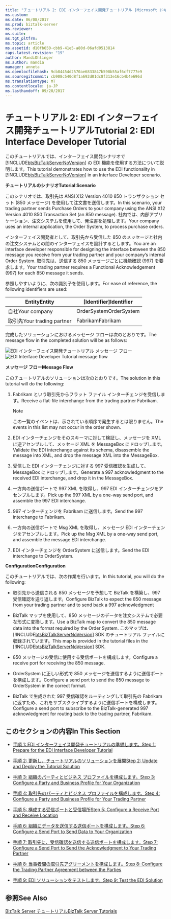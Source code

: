 ```yaml
---
title: "チュートリアル 2: EDI インターフェイス開発チュートリアル |Microsoft ドキュメント"
ms.custom: 
ms.date: 06/08/2017
ms.prod: biztalk-server
ms.reviewer: 
ms.suite: 
ms.tgt_pltfrm: 
ms.topic: article
ms.assetid: d10fb650-cbb9-41e5-a80d-06afd0513814
caps.latest.revision: "19"
author: MandiOhlinger
ms.author: mandia
manager: anneta
ms.openlocfilehash: 9cb84454d2570ae6833847b598b55af6cf7777e9
ms.sourcegitcommit: cb908c540d8f1a692d01dc8f313e16cb4b4e696d
ms.translationtype: MT
ms.contentlocale: ja-JP
ms.lasthandoff: 09/20/2017
---
```

# <a name="tutorial-2-edi-interface-developer-tutorial"></a><span data-ttu-id="18b17-102">チュートリアル 2: EDI インターフェイス開発チュートリアル</span><span class="sxs-lookup"><span data-stu-id="18b17-102">Tutorial 2: EDI Interface Developer Tutorial</span></span>
<span data-ttu-id="18b17-103">このチュートリアルでは、インターフェイス開発シナリオで [!INCLUDE[btsBizTalkServerNoVersion](../includes/btsbiztalkservernoversion-md.md)] の EDI 機能を使用する方法について説明します。</span><span class="sxs-lookup"><span data-stu-id="18b17-103">This tutorial demonstrates how to use the EDI functionality in [!INCLUDE[btsBizTalkServerNoVersion](../includes/btsbiztalkservernoversion-md.md)] in an Interface Developer scenario.</span></span>  
  
 <span data-ttu-id="18b17-104">**チュートリアルのシナリオ**</span><span class="sxs-lookup"><span data-stu-id="18b17-104">**Tutorial Scenario**</span></span>  
  
 <span data-ttu-id="18b17-105">このシナリオでは、取引先は ANSI X12 Version 4010 850 トランザクション セット (850 メッセージ) を使用して注文書を送信します。</span><span class="sxs-lookup"><span data-stu-id="18b17-105">In this scenario, your trading partner sends Purchase Orders to your company using the ANSI X12 Version 4010 850 Transaction Set (an 850 message).</span></span> <span data-ttu-id="18b17-106">社内では、内部アプリケーション、注文システムを使用して、発注書を処理します。</span><span class="sxs-lookup"><span data-stu-id="18b17-106">Your company uses an internal application, the Order System, to process purchase orders.</span></span>  
  
 <span data-ttu-id="18b17-107">インターフェイス開発者として、取引先から受信した 850 のメッセージと社内の注文システムとの間のインターフェイスを設計するとします。</span><span class="sxs-lookup"><span data-stu-id="18b17-107">You are an interface developer responsible for designing the interface between the 850 message you receive from your trading partner and your company’s internal Order System.</span></span> <span data-ttu-id="18b17-108">取引先は、送信する 850 メッセージごとに機能確認 (997) を要求します。</span><span class="sxs-lookup"><span data-stu-id="18b17-108">Your trading partner requires a Functional Acknowledgement (997) for each 850 message it sends.</span></span>  
  
 <span data-ttu-id="18b17-109">参照しやすいように、次の識別子を使用します。</span><span class="sxs-lookup"><span data-stu-id="18b17-109">For ease of reference, the following identifiers are used:</span></span>  
  
|<span data-ttu-id="18b17-110">Entity</span><span class="sxs-lookup"><span data-stu-id="18b17-110">Entity</span></span>|<span data-ttu-id="18b17-111">[Identifier]</span><span class="sxs-lookup"><span data-stu-id="18b17-111">Identifier</span></span>|  
|------------|----------------|  
|<span data-ttu-id="18b17-112">自社</span><span class="sxs-lookup"><span data-stu-id="18b17-112">Your company</span></span>|<span data-ttu-id="18b17-113">OrderSystem</span><span class="sxs-lookup"><span data-stu-id="18b17-113">OrderSystem</span></span>|  
|<span data-ttu-id="18b17-114">取引先</span><span class="sxs-lookup"><span data-stu-id="18b17-114">Your trading partner</span></span>|<span data-ttu-id="18b17-115">Fabrikam</span><span class="sxs-lookup"><span data-stu-id="18b17-115">Fabrikam</span></span>|  
  
 <span data-ttu-id="18b17-116">完成したソリューションにおけるメッセージ フローは次のとおりです。</span><span class="sxs-lookup"><span data-stu-id="18b17-116">The message flow in the completed solution will be as follows:</span></span>  
  
 <span data-ttu-id="18b17-117">![EDI インターフェイス開発チュートリアル メッセージ フロー](../core/media/4944352a-dc77-47f1-a324-bf71444670c5.gif "4944352a-dc77-47f1-a324-bf71444670c5")</span><span class="sxs-lookup"><span data-stu-id="18b17-117">![EDI Interface Developer Tutorial message flow](../core/media/4944352a-dc77-47f1-a324-bf71444670c5.gif "4944352a-dc77-47f1-a324-bf71444670c5")</span></span>  
  
 <span data-ttu-id="18b17-118">**メッセージ フロー**</span><span class="sxs-lookup"><span data-stu-id="18b17-118">**Message Flow**</span></span>  
  
 <span data-ttu-id="18b17-119">このチュートリアルのソリューションは次のとおりです。</span><span class="sxs-lookup"><span data-stu-id="18b17-119">The solution in this tutorial will do the following:</span></span>  
  
1.  <span data-ttu-id="18b17-120">Fabrikam という取引先からフラット ファイル インターチェンジを受信します。</span><span class="sxs-lookup"><span data-stu-id="18b17-120">Receive a flat-file interchange from the trading partner Fabrikam.</span></span>  
  
    > [!NOTE]
    >  <span data-ttu-id="18b17-121">この一覧のイベントは、示されている順序で発生するとは限りません。</span><span class="sxs-lookup"><span data-stu-id="18b17-121">The events in this list may not occur in the order shown.</span></span>  
  
2.  <span data-ttu-id="18b17-122">EDI インターチェンジをそのスキーマに対して検証し、メッセージを XML に逆アセンブルして、メッセージ XML を MessageBox にドロップします。</span><span class="sxs-lookup"><span data-stu-id="18b17-122">Validate the EDI interchange against its schema, disassemble the message into XML, and drop the message XML into the MessageBox.</span></span>  
  
3.  <span data-ttu-id="18b17-123">受信した EDI インターチェンジに対する 997 受信確認を生成して、MessageBox にドロップします。</span><span class="sxs-lookup"><span data-stu-id="18b17-123">Generate a 997 acknowledgment to the received EDI interchange, and drop it in the MessageBox.</span></span>  
  
4.  <span data-ttu-id="18b17-124">一方向の送信ポートで 997 XML を取得し、997 EDI インターチェンジをアセンブルします。</span><span class="sxs-lookup"><span data-stu-id="18b17-124">Pick up the 997 XML by a one-way send port, and assemble the 997 EDI interchange.</span></span>  
  
5.  <span data-ttu-id="18b17-125">997 インターチェンジを Fabrikam に送信します。</span><span class="sxs-lookup"><span data-stu-id="18b17-125">Send the 997 interchange to Fabrikam.</span></span>  
  
6.  <span data-ttu-id="18b17-126">一方向の送信ポートで Msg XML を取得し、メッセージ EDI インターチェンジをアセンブルします。</span><span class="sxs-lookup"><span data-stu-id="18b17-126">Pick up the Msg XML by a one-way send port, and assemble the message EDI interchange.</span></span>  
  
7.  <span data-ttu-id="18b17-127">EDI インターチェンジを OrderSystem に送信します。</span><span class="sxs-lookup"><span data-stu-id="18b17-127">Send the EDI interchange to OrderSystem.</span></span>  
  
 <span data-ttu-id="18b17-128">**Configuration**</span><span class="sxs-lookup"><span data-stu-id="18b17-128">**Configuration**</span></span>  
  
 <span data-ttu-id="18b17-129">このチュートリアルでは、次の作業を行います。</span><span class="sxs-lookup"><span data-stu-id="18b17-129">In this tutorial, you will do the following:</span></span>  
  
-   <span data-ttu-id="18b17-130">取引先から送信される 850 メッセージを予想して BizTalk を構築し、997 受信確認を送り返します。</span><span class="sxs-lookup"><span data-stu-id="18b17-130">Configure BizTalk to expect the 850 message from your trading partner and to send back a 997 acknowledgment</span></span>  
  
-   <span data-ttu-id="18b17-131">BizTalk マップを使用して、850 メッセージのデータを注文システムで必要な形式に変換します。</span><span class="sxs-lookup"><span data-stu-id="18b17-131">Use a BizTalk map to convert the 850 message data into the format required by the Order System.</span></span> <span data-ttu-id="18b17-132">このマップは、[!INCLUDE[btsBizTalkServerNoVersion](../includes/btsbiztalkservernoversion-md.md)] SDK のチュートリアル ファイルに収録されています。</span><span class="sxs-lookup"><span data-stu-id="18b17-132">This map is provided in the tutorial files in the [!INCLUDE[btsBizTalkServerNoVersion](../includes/btsbiztalkservernoversion-md.md)] SDK.</span></span>  
  
-   <span data-ttu-id="18b17-133">850 メッセージの受信に使用する受信ポートを構成します。</span><span class="sxs-lookup"><span data-stu-id="18b17-133">Configure a receive port for receiving the 850 message.</span></span>  
  
-   <span data-ttu-id="18b17-134">OrderSystem に正しい形式で 850 メッセージを送信するように送信ポートを構成します。</span><span class="sxs-lookup"><span data-stu-id="18b17-134">Configure a send port to send the 850 message to OrderSystem in the correct format.</span></span>  
  
-   <span data-ttu-id="18b17-135">BizTalk で生成された 997 受信確認をルーティングして取引先の Fabrikam に返すため、これをサブスクライブするように送信ポートを構成します。</span><span class="sxs-lookup"><span data-stu-id="18b17-135">Configure a send port to subscribe to the BizTalk-generated 997 acknowledgment for routing back to the trading partner, Fabrikam.</span></span>  
  
## <a name="in-this-section"></a><span data-ttu-id="18b17-136">このセクションの内容</span><span class="sxs-lookup"><span data-stu-id="18b17-136">In This Section</span></span>  
  
-   [<span data-ttu-id="18b17-137">手順 1: EDI インターフェイス開発チュートリアルの準備します。</span><span class="sxs-lookup"><span data-stu-id="18b17-137">Step 1: Prepare for the EDI Interface Developer Tutorial</span></span>](../core/step-1-prepare-for-the-edi-interface-developer-tutorial.md)  
  
-   [<span data-ttu-id="18b17-138">手順 2: 更新し、チュートリアルのソリューションを展開</span><span class="sxs-lookup"><span data-stu-id="18b17-138">Step 2: Update and Deploy the Tutorial Solution</span></span>](../core/step-2-update-and-deploy-the-tutorial-solution.md)  
  
-   [<span data-ttu-id="18b17-139">手順 3: 組織のパーティとビジネス プロファイルを構成します。</span><span class="sxs-lookup"><span data-stu-id="18b17-139">Step 3: Configure a Party and Business Profile for Your Organization</span></span>](../core/step-3-configure-a-party-and-business-profile-for-your-organization1.md)  
  
-   [<span data-ttu-id="18b17-140">手順 4: 取引先のパーティとビジネス プロファイルを構成します。</span><span class="sxs-lookup"><span data-stu-id="18b17-140">Step 4: Configure a Party and Business Profile for Your Trading Partner</span></span>](../core/step-4-configure-a-party-and-business-profile-for-your-trading-partner1.md)  
  
-   [<span data-ttu-id="18b17-141">手順 5: 構成する受信ポートと受信場所</span><span class="sxs-lookup"><span data-stu-id="18b17-141">Step 5: Configure a Receive Port and Receive Location</span></span>](../core/step-5-configure-a-receive-port-and-receive-location.md)  
  
-   [<span data-ttu-id="18b17-142">手順 6: 組織にデータを送信する送信ポートを構成します。</span><span class="sxs-lookup"><span data-stu-id="18b17-142">Step 6: Configure a Send Port to Send Data to Your Organization</span></span>](../core/step-6-configure-a-send-port-to-send-data-to-your-organization.md)  
  
-   [<span data-ttu-id="18b17-143">手順 7: 取引先に、受信確認を送信する送信ポートを構成します。</span><span class="sxs-lookup"><span data-stu-id="18b17-143">Step 7: Configure a Send Port to Send the Acknowledgment to Your Trading Partner</span></span>](../core/step-7-configure-a-send-port-to-send-the-acknowledgment-to-trading-partner.md)  
  
-   [<span data-ttu-id="18b17-144">手順 8: 当事者間の取引先アグリーメントを構成します。</span><span class="sxs-lookup"><span data-stu-id="18b17-144">Step 8: Configure the Trading Partner Agreement between the Parties</span></span>](../core/step-8-configure-the-trading-partner-agreement-between-the-parties.md)  
  
-   [<span data-ttu-id="18b17-145">手順 9: EDI ソリューションをテストします。</span><span class="sxs-lookup"><span data-stu-id="18b17-145">Step 9: Test the EDI Solution</span></span>](../core/step-9-test-the-edi-solution.md)  
  
## <a name="see-also"></a><span data-ttu-id="18b17-146">参照</span><span class="sxs-lookup"><span data-stu-id="18b17-146">See Also</span></span>  
 [<span data-ttu-id="18b17-147">BizTalk Server チュートリアル</span><span class="sxs-lookup"><span data-stu-id="18b17-147">BizTalk Server Tutorials</span></span>](../core/biztalk-server-tutorials.md)